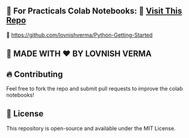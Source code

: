 ## 📌 For Practicals Colab Notebooks: 🔗 [Visit This Repo](https://github.com/lovnishverma/Python-Getting-Started)
🔗 https://github.com/lovnishverma/Python-Getting-Started
## 📌 MADE WITH ❤️ BY LOVNISH VERMA

## 🔥 Contributing
Feel free to fork the repo and submit pull requests to improve the colab notebooks!

## 📜 License
This repository is open-source and available under the MIT License.
